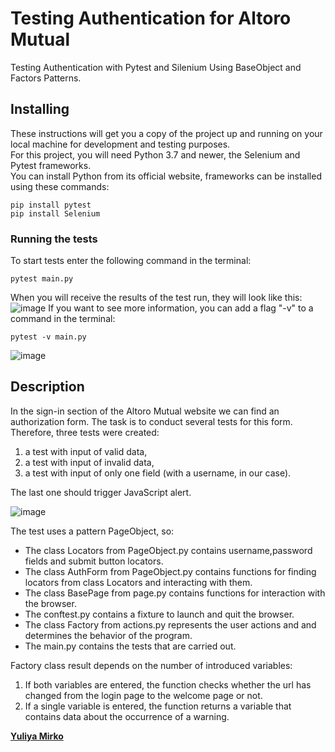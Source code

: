 # Testing Authentication for Altoro Mutual

Testing Authentication with Pytest and Silenium Using BaseObject and Factors Patterns.

## Installing

These instructions will get you a copy of the project up and running on your local machine for development and testing purposes.<br>
For this project, you will need Python 3.7 and newer, the Selenium and Pytest frameworks.<br>
You can install Python from its official website, frameworks can be installed using these commands:

```
pip install pytest
pip install Selenium
```
### Running the tests

To start tests enter the following command in the terminal:
```
pytest main.py
```
When you will receive the results of the test run, they will look like this:
![image](https://user-images.githubusercontent.com/93818945/208954742-1687b47d-8014-4529-904b-011495c3251c.png)
If you want to see more information, you can add a flag "-v" to a command in the terminal:
```
pytest -v main.py
```
![image](https://user-images.githubusercontent.com/93818945/208955120-95d902e8-2ecb-4f35-b25c-f61490735887.png)

## Description
In the sign-in section of the Altoro Mutual website we can find an authorization form. The task is to conduct several tests for this form.<br>
Therefore, three tests were created:
<ol>
<li>a test with input of valid data,</li>
<li>a test with input of invalid data,</li>
<li>a test with input of only one field (with a username, in our case).</li>
</ol>
The last one should trigger JavaScript alert.

![image](https://user-images.githubusercontent.com/93818945/208936548-df8285b1-455f-4b53-b6fe-492c35c2830a.png)

The test uses a pattern PageObject, so:
<ul>
<li>The class Locators from PageObject.py contains username,password fields and submit button locators. </li>
<li>The class AuthForm from PageObject.py contains functions for finding locators from class Locators and interacting with them.</li>
<li>The class BasePage from page.py contains functions for interaction with the browser.</li>
<li>The conftest.py contains a fixture to launch and quit the browser.</li>
<li>The class Factory from actions.py represents the user actions and and determines the behavior of the program.</li>
<li>The main.py contains the tests that are carried out.</li>
</ul>
Factory class result depends on the number of introduced variables: 
<ol>
<li>If both variables are entered, the function checks whether the url has changed from the login page to the welcome page or not.</li>
<li>If a single variable is entered, the function returns a variable that contains data about the occurrence of a warning.</li>
</ol>

[**Yuliya Mirko**](https://github.com/SirPelmesh)
